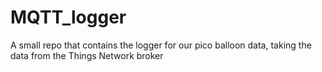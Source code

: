 # MQTT_logger
A small repo that contains the logger for our pico balloon data, taking the data from the Things Network broker
